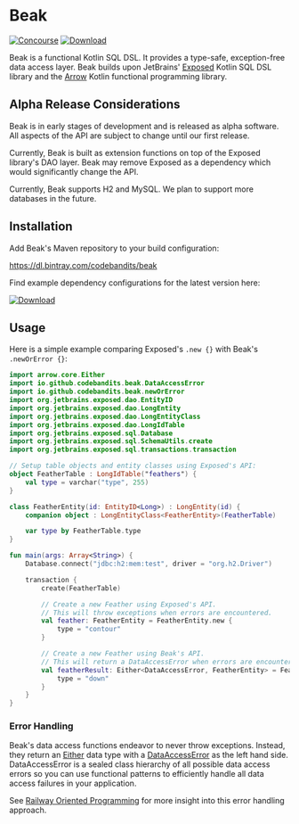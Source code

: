 # Beak

[![Concourse](https://wings.concourse-ci.org/api/v1/teams/codebandits/pipelines/beak/badge)](https://wings.concourse-ci.org/teams/codebandits/pipelines/beak)
[![Download](https://api.bintray.com/packages/codebandits/beak/beak/images/download.svg)](https://bintray.com/codebandits/beak/beak/_latestVersion)

Beak is a functional Kotlin SQL DSL. It provides a type-safe, exception-free data access layer.
Beak builds upon JetBrains' [Exposed](https://github.com/JetBrains/Exposed) Kotlin SQL DSL library and the
[Arrow](http://arrow-kt.io/) Kotlin functional programming library.

## Alpha Release Considerations

Beak is in early stages of development and is released as alpha software.
All aspects of the API are subject to change until our first release.

Currently, Beak is built as extension functions on top of the Exposed library's DAO layer.
Beak may remove Exposed as a dependency which would significantly change the API. 

Currently, Beak supports H2 and MySQL. We plan to support more databases in the future.

## Installation

Add Beak's Maven repository to your build configuration:

https://dl.bintray.com/codebandits/beak

Find example dependency configurations for the latest version here:

[![Download](https://api.bintray.com/packages/codebandits/beak/beak/images/download.svg)](https://bintray.com/codebandits/beak/beak/_latestVersion)

## Usage

Here is a simple example comparing Exposed's `.new {}` with Beak's `.newOrError {}`:

```kotlin
import arrow.core.Either
import io.github.codebandits.beak.DataAccessError
import io.github.codebandits.beak.newOrError
import org.jetbrains.exposed.dao.EntityID
import org.jetbrains.exposed.dao.LongEntity
import org.jetbrains.exposed.dao.LongEntityClass
import org.jetbrains.exposed.dao.LongIdTable
import org.jetbrains.exposed.sql.Database
import org.jetbrains.exposed.sql.SchemaUtils.create
import org.jetbrains.exposed.sql.transactions.transaction

// Setup table objects and entity classes using Exposed's API:
object FeatherTable : LongIdTable("feathers") {
    val type = varchar("type", 255)
}

class FeatherEntity(id: EntityID<Long>) : LongEntity(id) {
    companion object : LongEntityClass<FeatherEntity>(FeatherTable)

    var type by FeatherTable.type
}

fun main(args: Array<String>) {
    Database.connect("jdbc:h2:mem:test", driver = "org.h2.Driver")

    transaction {
        create(FeatherTable)

        // Create a new Feather using Exposed's API.
        // This will throw exceptions when errors are encountered.
        val feather: FeatherEntity = FeatherEntity.new {
            type = "contour"
        }

        // Create a new Feather using Beak's API.
        // This will return a DataAccessError when errors are encountered.
        val featherResult: Either<DataAccessError, FeatherEntity> = FeatherEntity.newOrError {
            type = "down"
        }
    }
}
```

### Error Handling

Beak's data access functions endeavor to never throw exceptions. Instead, they return an
[Either](http://arrow-kt.io/docs/datatypes/either/) data type with a
[DataAccessError](beak/src/main/kotlin/io/github/codebandits/beak/DataAccessError.kt) as the left hand side.
DataAccessError is a sealed class hierarchy of all possible data access errors so you can use functional patterns to
efficiently handle all data access failures in your application. 

See [Railway Oriented Programming](https://fsharpforfunandprofit.com/rop/)
for more insight into this error handling approach.
